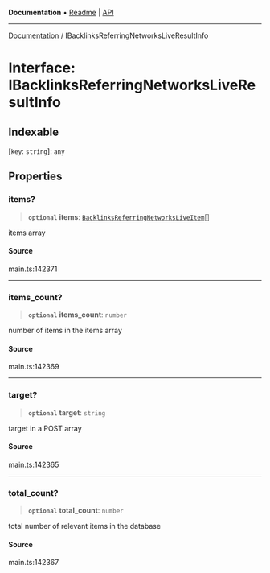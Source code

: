 **Documentation** • [Readme](../README.md) \| [API](../globals.md)

***

[Documentation](../README.md) / IBacklinksReferringNetworksLiveResultInfo

# Interface: IBacklinksReferringNetworksLiveResultInfo

## Indexable

 \[`key`: `string`\]: `any`

## Properties

### items?

> **`optional`** **items**: [`BacklinksReferringNetworksLiveItem`](../classes/BacklinksReferringNetworksLiveItem.md)[]

items array

#### Source

main.ts:142371

***

### items\_count?

> **`optional`** **items\_count**: `number`

number of items in the items array

#### Source

main.ts:142369

***

### target?

> **`optional`** **target**: `string`

target in a POST array

#### Source

main.ts:142365

***

### total\_count?

> **`optional`** **total\_count**: `number`

total number of relevant items in the database

#### Source

main.ts:142367
